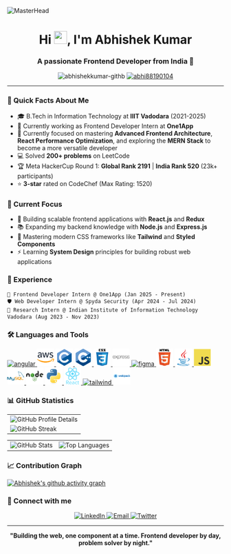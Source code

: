 ![MasterHead](https://user-images.githubusercontent.com/74038190/212750672-2f3f2b50-c84f-4ed8-a60a-849ae69ff9df.gif)

<h1 align="center">Hi <img src="https://raw.githubusercontent.com/MartinHeinz/MartinHeinz/master/wave.gif" width="30px" height="30px">, I'm Abhishek Kumar</h1>
<h3 align="center">A passionate Frontend Developer from India 🚀</h3>

<p align="center">
    <img src="https://komarev.com/ghpvc/?username=abhishekkumar-githb&label=Profile%20views&color=0e75b6&style=flat" alt="abhishekkumar-githb" />
    <a href="https://twitter.com/abhi88190104" target="blank">
        <img src="https://img.shields.io/twitter/follow/abhi88190104?logo=twitter&style=for-the-badge" alt="abhi88190104" />
    </a>
</p>

---

### 🚀 Quick Facts About Me

- 🎓 B.Tech in Information Technology at **IIIT Vadodara** (2021-2025)
- 💼 Currently working as Frontend Developer Intern at **One1App**
- 🌱 Currently focused on mastering **Advanced Frontend Architecture**, **React Performance Optimization**, and exploring the **MERN Stack** to become a more versatile developer
- 💻 Solved **200+ problems** on LeetCode
- 🏆 Meta HackerCup Round 1: **Global Rank 2191** | **India Rank 520** (23k+ participants)
- ⭐ **3-star** rated on CodeChef (Max Rating: 1520)

### 🎯 Current Focus

- 🔨 Building scalable frontend applications with **React.js** and **Redux**
- 📚 Expanding my backend knowledge with **Node.js** and **Express.js**
- 🎨 Mastering modern CSS frameworks like **Tailwind** and **Styled Components**
- ⚡ Learning **System Design** principles for building robust web applications

### 💼 Experience

```text
🚀 Frontend Developer Intern @ One1App (Jan 2025 - Present)
🛡️ Web Developer Intern @ Spyda Security (Apr 2024 - Jul 2024)
🔬 Research Intern @ Indian Institute of Information Technology Vadodara (Aug 2023 - Nov 2023)
```

### 🛠️ Languages and Tools

<p align="left">
    <a href="https://angular.io" target="_blank" rel="noreferrer">
        <img src="https://angular.io/assets/images/logos/angular/angular.svg" alt="angular" width="40" height="40"/>
    </a>
    <a href="https://aws.amazon.com" target="_blank" rel="noreferrer">
        <img src="https://raw.githubusercontent.com/devicons/devicon/master/icons/amazonwebservices/amazonwebservices-original-wordmark.svg" alt="aws" width="40" height="40"/>
    </a>
    <a href="https://www.cprogramming.com/" target="_blank" rel="noreferrer">
        <img src="https://raw.githubusercontent.com/devicons/devicon/master/icons/c/c-original.svg" alt="c" width="40" height="40"/>
    </a>
    <a href="https://www.w3schools.com/cpp/" target="_blank" rel="noreferrer">
        <img src="https://raw.githubusercontent.com/devicons/devicon/master/icons/cplusplus/cplusplus-original.svg" alt="cplusplus" width="40" height="40"/>
    </a>
    <a href="https://www.w3schools.com/css/" target="_blank" rel="noreferrer">
        <img src="https://raw.githubusercontent.com/devicons/devicon/master/icons/css3/css3-original-wordmark.svg" alt="css3" width="40" height="40"/>
    </a>
    <a href="https://expressjs.com" target="_blank" rel="noreferrer">
        <img src="https://raw.githubusercontent.com/devicons/devicon/master/icons/express/express-original-wordmark.svg" alt="express" width="40" height="40"/>
    </a>
    <a href="https://www.figma.com/" target="_blank" rel="noreferrer">
        <img src="https://www.vectorlogo.zone/logos/figma/figma-icon.svg" alt="figma" width="40" height="40"/>
    </a>
    <a href="https://www.w3.org/html/" target="_blank" rel="noreferrer">
        <img src="https://raw.githubusercontent.com/devicons/devicon/master/icons/html5/html5-original-wordmark.svg" alt="html5" width="40" height="40"/>
    </a>
    <a href="https://www.java.com" target="_blank" rel="noreferrer">
        <img src="https://raw.githubusercontent.com/devicons/devicon/master/icons/java/java-original.svg" alt="java" width="40" height="40"/>
    </a>
    <a href="https://developer.mozilla.org/en-US/docs/Web/JavaScript" target="_blank" rel="noreferrer">
        <img src="https://raw.githubusercontent.com/devicons/devicon/master/icons/javascript/javascript-original.svg" alt="javascript" width="40" height="40"/>
    </a>
    <a href="https://www.mysql.com/" target="_blank" rel="noreferrer">
        <img src="https://raw.githubusercontent.com/devicons/devicon/master/icons/mysql/mysql-original-wordmark.svg" alt="mysql" width="40" height="40"/>
    </a>
    <a href="https://nodejs.org" target="_blank" rel="noreferrer">
        <img src="https://raw.githubusercontent.com/devicons/devicon/master/icons/nodejs/nodejs-original-wordmark.svg" alt="nodejs" width="40" height="40"/>
    </a>
    <a href="https://www.python.org" target="_blank" rel="noreferrer">
        <img src="https://raw.githubusercontent.com/devicons/devicon/master/icons/python/python-original.svg" alt="python" width="40" height="40"/>
    </a>
    <a href="https://reactjs.org/" target="_blank" rel="noreferrer">
        <img src="https://raw.githubusercontent.com/devicons/devicon/master/icons/react/react-original-wordmark.svg" alt="react" width="40" height="40"/>
    </a>
    <a href="https://tailwindcss.com/" target="_blank" rel="noreferrer">
        <img src="https://www.vectorlogo.zone/logos/tailwindcss/tailwindcss-icon.svg" alt="tailwind" width="40" height="40"/>
    </a>
    <a href="https://webpack.js.org" target="_blank" rel="noreferrer">
        <img src="https://raw.githubusercontent.com/devicons/devicon/d00d0969292a6569d45b06d3f350f463a0107b0d/icons/webpack/webpack-original-wordmark.svg" alt="webpack" width="40" height="40"/>
    </a>
</p>

### 📊 GitHub Statistics

<table>
  <tr>
    <td>
      <img src="https://github-profile-summary-cards.vercel.app/api/cards/profile-details?username=abhishekkumar-githb&theme=tokyonight" alt="GitHub Profile Details"/>
    </td>
  </tr>
  <tr>
    <td>
      <img src="https://github-readme-streak-stats.herokuapp.com/?user=abhishekkumar-githb&theme=tokyonight" alt="GitHub Streak"/>
    </td>
  </tr>
</table>

<table>
  <tr>
    <td>
      <img src="https://github-readme-stats.vercel.app/api?username=abhishekkumar-githb&show_icons=true&theme=tokyonight&include_all_commits=true&count_private=true" alt="GitHub Stats"/>
    </td>
    <td>
      <img src="https://github-readme-stats.vercel.app/api/top-langs/?username=abhishekkumar-githb&layout=compact&theme=tokyonight" alt="Top Languages"/>
    </td>
  </tr>
</table>

### 📈 Contribution Graph

[![Abhishek's github activity graph](https://github-readme-activity-graph.vercel.app/graph?username=abhishekkumar-githb&bg_color=1a1b27&color=38bdae&line=70a5fd&point=bf91f3&area=true&hide_border=true)](https://github.com/ashutosh00710/github-readme-activity-graph)

### 🤝 Connect with me

<p align="center">
    <a href="https://linkedin.com/in/abhishekkr18" target="_blank">
        <img src="https://img.shields.io/badge/LinkedIn-0077B5?style=for-the-badge&logo=linkedin&logoColor=white" alt="LinkedIn"/>
    </a>
    <a href="mailto:abhishekiiitv@gmail.com">
        <img src="https://img.shields.io/badge/Gmail-D14836?style=for-the-badge&logo=gmail&logoColor=white" alt="Email"/>
    </a>
    <a href="https://twitter.com/abhi88190104" target="_blank">
        <img src="https://img.shields.io/badge/Twitter-1DA1F2?style=for-the-badge&logo=twitter&logoColor=white" alt="Twitter"/>
    </a>
  
</p>

---

<p align="center">
    <b>"Building the web, one component at a time. Frontend developer by day, problem solver by night."</b>
</p>
